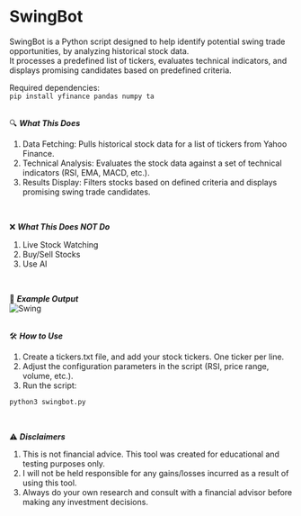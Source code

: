 # SwingBot

SwingBot is a Python script designed to help identify potential swing trade opportunities, by analyzing historical stock data.  
It processes a predefined list of tickers, evaluates technical indicators, and displays promising candidates based on predefined criteria.  

Required dependencies:  
```pip install yfinance pandas numpy ta```  
<br>  

🔍 ***What This Does***  
1. Data Fetching: Pulls historical stock data for a list of tickers from Yahoo Finance.
2. Technical Analysis: Evaluates the stock data against a set of technical indicators (RSI, EMA, MACD, etc.).
3. Results Display: Filters stocks based on defined criteria and displays promising swing trade candidates.
<br>

❌ ***What This Does NOT Do***  
1. Live Stock Watching
2. Buy/Sell Stocks
3. Use AI
<br>

📝 ***Example Output***  
![Swing](https://github.com/user-attachments/assets/a13b87e6-1489-4dff-871a-d8d51e7c32b0)  
<br>

🛠️ ***How to Use***  
1. Create a tickers.txt file, and add your stock tickers. One ticker per line.  
2. Adjust the configuration parameters in the script (RSI, price range, volume, etc.).  
3. Run the script:  
```diff
python3 swingbot.py  
```
<br>

⚠️ ***Disclaimers***  
1. This is not financial advice. This tool was created for educational and testing purposes only.
2. I will not be held responsible for any gains/losses incurred as a result of using this tool.
3. Always do your own research and consult with a financial advisor before making any investment decisions.  
